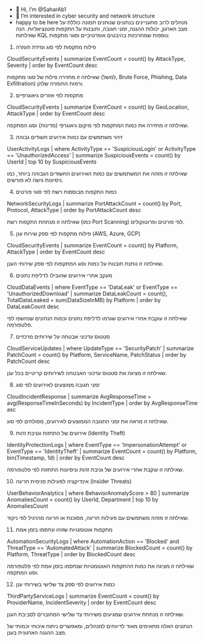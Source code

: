 - 👋 Hi, I’m @SaharAb1
- 👀 I’m interested in cyber security and network structure
- happy to be here
מנהלים לרוב מתעניינים בנתונים שנותנים תמונה כוללת על מצב הארגון, יכולות ההגנה, זמני תגובה, ותובנות על התקפות פוטנציאליות. הנה שאילתות KQL נוספות שמתרכזות בהיבטים אופרטיביים וסוגי מתקפות:

1. פילוח מתקפות לפי סוג ומידת חומרה

CloudSecurityEvents
| summarize EventCount = count() by AttackType, Severity
| order by EventCount desc

שאילתה זו מחזירה פילוח של סוגי מתקפות (למשל, Brute Force, Phishing, Data Exfiltration) ורמות החומרה שלהן.

2. מתקפות לפי אזורים גיאוגרפיים

CloudSecurityEvents
| summarize EventCount = count() by GeoLocation, AttackType
| order by EventCount desc

שאילתה זו מחזירה את כמות המתקפות לפי מיקום גיאוגרפי (מדינות) וסוג המתקפה.

3. זיהוי משתמשים עם כמות אירועים חשודים גבוהה

UserActivityLogs
| where ActivityType == 'SuspiciousLogin' or ActivityType == 'UnauthorizedAccess'
| summarize SuspiciousEvents = count() by UserId
| top 10 by SuspiciousEvents

שאילתה זו מזהה את המשתמשים עם כמות האירועים החשודים הגבוהה ביותר, כמו ניסיונות גישה לא מורשים.

4. כמות התקפות מבוססות רשת לפי סוגי פורטים

NetworkSecurityLogs
| summarize PortAttackCount = count() by Port, Protocol, AttackType
| order by PortAttackCount desc

שאילתה זו מנתחת התקפות רשת (כמו Port Scanning) לפי פורטים ופרוטוקולים.

5. פילוח מתקפות לפי ספק שירות ענן (AWS, Azure, GCP)

CloudSecurityEvents
| summarize EventCount = count() by Platform, AttackType
| order by EventCount desc

שאילתה זו נותנת תובנות על כמות וסוג המתקפות לפי ספק שירותי הענן.

6. מעקב אחרי אירועים שהובילו לדליפת נתונים

CloudDataEvents
| where EventType == 'DataLeak' or EventType == 'UnauthorizedDownload'
| summarize DataLeakCount = count(), TotalDataLeaked = sum(DataSizeInMB) by Platform
| order by DataLeakCount desc

שאילתה זו עוקבת אחרי אירועים שגרמו לדליפת נתונים וכמות הנתונים שנחשפו לפי פלטפורמה.

7. סטטוס עדכוני אבטחה על שירותים מרכזיים

CloudServiceUpdates
| where UpdateType == 'SecurityPatch'
| summarize PatchCount = count() by Platform, ServiceName, PatchStatus
| order by PatchCount desc

שאילתה זו מציגה את סטטוס עדכוני האבטחה לשירותים קריטיים בכל ענן.

8. זמני תגובה ממוצעים לאירועים לפי סוג

CloudIncidentResponse
| summarize AvgResponseTime = avg(ResponseTimeInSeconds) by IncidentType
| order by AvgResponseTime asc

שאילתה זו מראה את זמני התגובה הממוצעים לאירועים, מפולחים לפי סוג.

9. אירועים של התחזות וגניבת זהות (Identity Theft)

IdentityProtectionLogs
| where EventType == 'ImpersonationAttempt' or EventType == 'IdentityTheft'
| summarize EventCount = count() by Platform, bin(Timestamp, 1d)
| order by EventCount desc

שאילתה זו עוקבת אחרי אירועים של גניבת זהות וניסיונות התחזות לפי פלטפורמה.

10. אינדיקציה לפעילות פנימית חריגה (Insider Threats)

UserBehaviorAnalytics
| where BehaviorAnomalyScore > 80
| summarize AnomaliesCount = count() by UserId, Department
| top 10 by AnomaliesCount

שאילתה זו מזהה משתמשים עם פעילות חריגה, מסוכנת או חריגה מהרגיל לפי ניקוד.

11. מתקפות אוטומטיות שזוהו ונחסמו בזמן אמת

AutomationSecurityLogs
| where AutomationAction == 'Blocked' and ThreatType == 'AutomatedAttack'
| summarize BlockedCount = count() by Platform, ThreatType
| order by BlockedCount desc

שאילתה זו מציגה את כמות ההתקפות האוטומטיות שנחסמו בזמן אמת לפי פלטפורמה וסוג המתקפה.

12. כמות אירועים לפי ספק צד שלישי בשירותי ענן

ThirdPartyServiceLogs
| summarize EventCount = count() by ProviderName, IncidentSeverity
| order by EventCount desc

שאילתה זו מנתחת אירועים שמגיעים משירותי צד שלישי המחוברים לסביבת הענן.

הנתונים האלה מתאימים מאוד לדיווחים למנהלים, ומאפשרים ניתוח איכותי וכמותי של מצב ההגנה הארגונית בענן.
